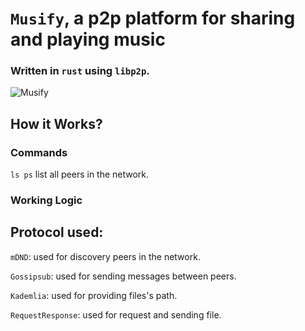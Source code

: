 # `Musify`, a p2p platform for sharing and playing music 
### Written in `rust` using `libp2p`.

![Musify](relative=/assets/musify.png?raw=true "Musify")

## How it Works?
### Commands
`ls ps` list all peers in the network.

### Working Logic
## Protocol used: 
`mDND`: used for discovery peers in the network.

`Gossipsub`: used for sending messages between peers.

`Kademlia`: used for providing files's path.

`RequestResponse`: used for request and sending file.